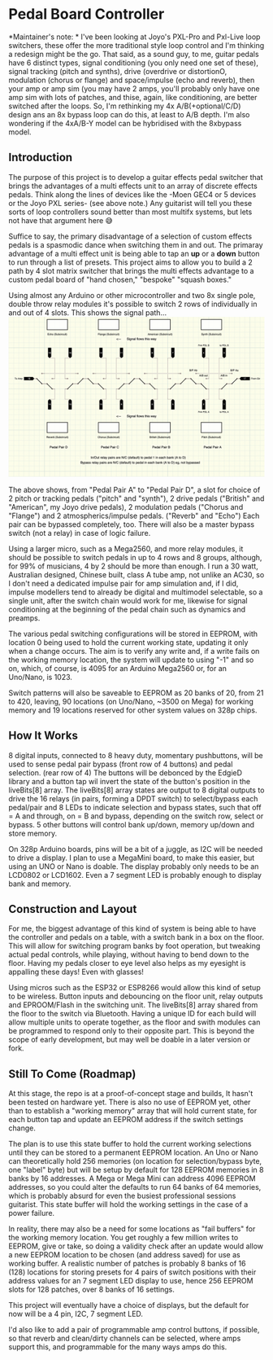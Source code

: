# Pedal Board Controller

*Maintainer's note: * I've been looking at Joyo's PXL-Pro and Pxl-Live loop switchers, these offer the 
more traditional style loop control and I'm thinking a redesign might be the go. That said, as a sound 
guy, to me, guitar pedals have 6 distinct types, signal conditioning (you only need one set of these), 
signal tracking (pitch and synths), drive (overdrive or distortionO, modulation (chorus or flange) and 
space/impulse (echo and reverb), then your amp or amp sim (you may have 2 amps,  you'll probably only 
have one amp sim with lots of patches, and thise, again, like conditioning, are better switched after 
the loops. So, I'm rethinking my 4x A/B(+optional/C/D) design ans an 8x bypass loop can do this, at 
least to A/B depth. I'm also wondering if the 4xA/B-Y model can be hybridised with the 8xbypass model.

## Introduction
The purpose of this project is to develop a guitar effects pedal switcher that brings the advantages 
of a multi effects unit to an array of discrete effects pedals. Think along the lines of devices 
like the -Moen GEC4 or 5 devices or the Joyo PXL series- (see above note.) Any guitarist will tell you these sorts of 
loop controllers sound better than most multifx systems, but lets not have that argument here 
&#128517;

Suffice to say, the primary disadvantage of a selection of custom effects pedals is a spasmodic 
dance when switching them in and out. The primaray advantage of a multi effect unit is being able to 
tap an **up** or a **down** button to run through a list of presets. This project aims to allow you 
to build a 2 path by 4 slot matrix switcher that brings the multi effects advantage to a custom 
pedal board of "hand chosen," "bespoke" "squash boxes."

Using almost any Arduino or other microcontroller and two 8x single pole, double throw relay modules 
it's possible to switch 2 rows of individually in and out of 4 slots. This shows the signal path...
![Relay Signal Path](./notes/RelaySignalPath.png)

The above shows, from "Pedal Pair A" to "Pedal Pair D", a slot for choice of 2 pitch or tracking 
pedals ("pitch" and "synth"), 2 drive pedals ("British" and "American", my Joyo drive pedals), 2 
modulation pedals ("Chorus and "Flange") and 2 atmospherics/impulse pedals. ("Reverb" and "Echo") 
Each pair can be bypassed completely, too. There will also be a master bypass switch (not a relay) 
in case of logic failure.

Using a larger micro, such as a Mega2560, and more relay modules, it should be possible to switch 
pedals in up to 4 rows and 8 groups, although, for 99% of musicians, 4 by 2 should be more than 
enough. I run a 30 watt, Australian designed, Chinese built, class A tube amp, not unlike an AC30, 
so I don't need a dedicated impulse pair for amp simulation and, if I did, impulse modellers tend to 
already be digital and multimodel selectable, so a single unit, after the switch chain would work 
for me, likewise for signal conditioning at the beginning of the pedal chain such as dynamics and 
preamps.

The various pedal switching configurations will be stored in EEPROM, with location 0 being used to 
hold the current working state, updating it only when a change occurs. The aim is to verify any 
write and, if a write fails on the working memory location, the system will update to using "-1" and 
so on, which, of course, is 4095 for an Arduino Mega2560 or, for an Uno/Nano, is 1023.

Switch patterns will also be saveable to EEPROM as 20 banks of 20, from 21 to 420, leaving, 90 
locations (on Uno/Nano, ~3500 on Mega) for working memory and 19 locations reserved for other system 
values on 328p chips.

## How It Works
8 digital inputs, connected to 8 heavy duty, momentary pushbuttons, will be used to sense pedal 
pair bypass (front row of 4 buttons) and pedal selection. (rear row of 4) The buttons will be 
debonced by the EdgieD library and a button tap wil invert the state of the button's position in 
the liveBits[8] array. The liveBits[8] array states are output to 8 digital outputs to drive the 16 
relays (in pairs, forming a DPDT switch) to select/bypass each pedal/pair and 8 LEDs to indicate 
selection and bypass states, such that off = A and through, on = B and bypass, depending on the 
switch row, select or bypass. 5 other buttons will control bank up/down, memory up/down and store 
memory. 

On 328p Arduino boards, pins will be a bit of a juggle, as I2C will be needed to drive a display. I 
plan to use a MegaMini board, to make this easier, but using an UNO or Nano is doable. The display 
probably only needs to be an LCD0802 or LCD1602. Even a 7 segment LED is probably enough to display 
bank and memory.

## Construction and Layout
For me, the biggest advantage of this kind of system is being able to have the controller and pedals 
on a table, with a switch bank in a box on the floor. This will allow for switching program banks by 
foot operation, but tweaking actual pedal controls, while playing, without having to bend down to 
the floor. Having my pedals closer to eye level also helps as my eyesight is appalling these days! 
Even with glasses!

Using micros such as the ESP32 or ESP8266 would allow this kind of setup to be wireless. Button 
inputs and debouncing on the floor unit, relay outputs and EPROOM/Flash in the switching unit. The 
liveBits[8] array shared from the floor to the switch via Bluetooth. Having a unique ID for each 
build will allow multiple units to operate together, as the floor and swith modules can be 
programmed to respond only to their opposite part. This is beyond the scope of early development, 
but may well be doable in a later version or fork.

## Still To Come (Roadmap)
At this stage, the repo is at a proof-of-concept stage and builds, It hasn't been tested on hardware 
yet. There is also no use of EEPROM yet, other than to establish a "working memory" array that will 
hold current state, for each button tap and update an EEPROM address if the switch settings change.

The plan is to use this state buffer to hold the current working selections until they can be stored to a permanent EEPROM location. An Uno or Nano can theoretically hold 256 memories (on location for selection/bypass byte, one "label" byte) but will be setup by default for 128 EEPROM memories in 8 banks by 16 addresses. A Mega or Mega Mini can address 4096 EEPROM addresses, so you could alter the defaults to run 64 banks of 64 memories, which is probably absurd for even the busiest professional sessions guitarist. This state buffer will hold the working settings in the case of a power failure.

In reality, there may also be a need for some locations as "fail buffers" for the working memory location. You get roughly a few million writes to EEPROM, give or take, so doing a validity check after an update would allow a new EEPROM location to be chosen (and address saved) for use as working buffer. A realistic number of patches is probably 8 banks of 16 (128) locations for storing presets for 4 pairs of switch positions with their address values for an 7 segment LED display to use, hence 256 EEPROM slots for 128 patches, over 8 banks of 16 settings.

This project will eventually have a choice of displays, but the default for now will be a 4 pin, I2C, 7 segment LED.

I'd also like to add a pair of programmable amp control buttons, if possible, so that reverb and clean/dirty channels can be selected, where amps support this, and programmable for the many ways amps do this.
